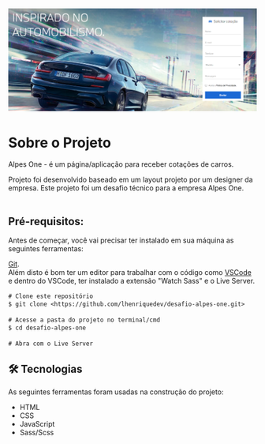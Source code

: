 <h1 align="center">
  <img alt="Banner da aplicação" title="#bannerAlpesOne" src="./assets/banner.png">
</h1>

# Sobre o Projeto

Alpes One - é um página/aplicação para receber cotações de carros.

Projeto foi desenvolvido baseado em um layout projeto por um designer da empresa. Este projeto foi um desafio técnico para a empresa Alpes One.
<br>
<br>

## Pré-requisitos:

Antes de começar, você vai precisar ter instalado em sua máquina as seguintes ferramentas:

[Git](https://git-scm.com). <br>
Além disto é bom ter um editor para trabalhar com o código como [VSCode](https://code.visualstudio.com/) e dentro do VSCode, ter instalado a extensão "Watch Sass" e o Live Server.

```
# Clone este repositório
$ git clone <https://github.com/lhenriquedev/desafio-alpes-one.git>

# Acesse a pasta do projeto no terminal/cmd
$ cd desafio-alpes-one

# Abra com o Live Server
```

## 🛠 Tecnologias

As seguintes ferramentas foram usadas na construção do projeto:

- HTML
- CSS
- JavaScript
- Sass/Scss
